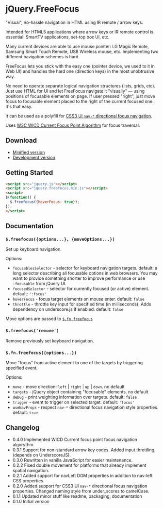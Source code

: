 # jQuery.FreeFocus

"Visual", no-hassle navigation in HTML using IR remote / arrow keys.

Intended for HTML5 applications where arrow keys or IR remote control is essential:
SmartTV applications, set-top box UI, etc.

Many current devices are able to use mouse pointer: LG Magic Remote, Samsung Smart Touch Remote,
USB Wireless mouse, etc. Implementing two different navigation schemes is hard.

FreeFocus lets you stick with the easy one (pointer device, we used to it in Web UI)
and handles the hard one (direction keys) in the most unobtrusive way.

No need to operate separate logical navigation structures (lists, grids, etc).
Just use HTML for UI and let FreeFocus navigate it "visually" — using positions of
focusable elements on page. If user pressed "right", just move focus to focusable
element placed to the right of the current focused one. It's that easy.

It can be used as a polyfill for [CSS3 UI `nav-*` directional focus navigation](http://www.w3.org/TR/css3-ui/#nav-dir).

Uses [W3C WICD Current Focus Point Algorithm](http://www.w3.org/TR/WICD/#current-focus-point-algorithm) for focus traversal.

## Download

- [Minified version](https://raw.github.com/Flamefork/freefocus/master/jquery.freefocus.min.js)
- [Development version](https://raw.github.com/Flamefork/freefocus/master/jquery.freefocus.js)

## Getting Started

```html
<script src="jquery.js"></script>
<script src="jquery.freefocus.min.js"></script>
<script>
$(function() {
  $.freefocus({hoverFocus: true});
});
</script>
```

## Documentation

### `$.freefocus({options...}, {moveOptions...})`

Set up keyboard navigation.

Options:

- `focusablesSelector` - selector for keyboard navigation targets. default: a long selector describing all focusable options in web browsers.
  You may want to provide something shorter to improve performance or use `:focusable` from jQuery UI.
- `focusedSelector` - selector for currently focused (or active) element. default: `':focus'`
- `hoverFocus` - focus target elements on mouse enter. default: `false`
- `throttle` - throttle key input for specified time (in milliseconds). Adds dependency on underscore.js if enabled. default: `false`

Move options are passed to [`$.fn.freefocus`](#fnfreefocusoptions)

### `$.freefocus('remove')`

Remove previously set keyboard navigation.

### `$.fn.freefocus({options...})`

Move "focus" from active element to one of the targets by triggering specified event.

Options:

- `move` - move direction: `left` | `right` | `up` | `down`. no default
- `targets` - jQuery object containing "focusable" elements. no default
- `debug` - print weighting information over targets. default: `false`
- `trigger` - event to trigger on selected target. default: `'focus'`
- `useNavProps` - respect `nav-*` directional focus navigation style properties. default: `true`

## Changelog

- 0.4.0 Implemented WICD Current focus point focus navigation algorythm.
- 0.3.1 Support for non-standard arrow key codes. Added input throttling (depends on UnderscoreJS).
- 0.3.0 Rewritten in vanilla JavaScript for easier maintenance.
- 0.2.2 Fixed double movement for platforms that already implement spatial navigation.
- 0.2.1 Added support for navLeft DOM properties in addition to nav-left CSS properties.
- 0.2.0 Added support for CSS3 UI `nav-*` directional focus navigation properties. Changed naming style from under_scores to camelCase.
- 0.1.1 Updated minor stuff like readme, packaging, documentation
- 0.1.0 Initial version
